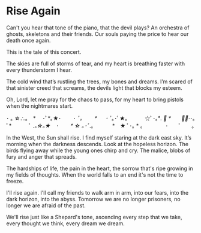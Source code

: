 # Rise Again 

Can't you hear that tone of the piano, that the devil plays? An orchestra of ghosts, skeletons and their friends. Our souls paying the price to hear our death once again. 

This is the tale of this concert.

The skies are full of storms of tear, and my heart is breathing faster with every thunderstorm I hear. 

The cold wind that’s rustling the trees, my bones and dreams. I’m scared of that sinister creed that screams, the devils light that blocks my esteem.

Oh, Lord, let me pray for the chaos to pass, for my heart to bring pistols when the nightmares start. 

･ ｡
 ☆∴｡　*
　･ﾟ*｡★･
　　･ *ﾟ｡　　 *
　 ･ ﾟ*｡･ﾟ★｡
　　　☆ﾟ･｡°*. ﾟ
*　　ﾟ｡·*･｡ ﾟ*
　　　ﾟ *.｡☆｡★　･
　　* ☆ ｡･ﾟ*.｡
　　　 *　★ ﾟ･｡ *  ｡
　　　　･　　ﾟ　　｡

In the West, the Sun shall rise. I find myself staring at the dark east sky. It’s morning when the darkness descends. Look at the hopeless horizon. The birds flying away while the young ones chirp and cry.
The malice, blobs of fury and anger that spreads.

The hardships of life, the pain in the heart, the sorrow that's ripe growing in my fields of thoughts. When the world falls to an end it's not the time to freeze. 

I'll rise again. I'll call my friends to walk arm in arm, into our fears, into the dark horizon, into the abyss. Tomorrow we are no longer prisoners, no longer we are afraid of the past. 

We'll rise just like a Shepard's tone, ascending every step that we take, every thought we think, every dream we dream.








